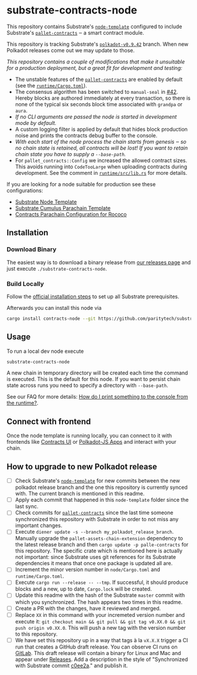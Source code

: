 # substrate-contracts-node

This repository contains Substrate's [`node-template`](https://github.com/paritytech/substrate/tree/master/bin/node-template)
configured to include Substrate's [`pallet-contracts`](https://github.com/paritytech/substrate/tree/master/frame/contracts)
‒ a smart contract module.

This repository is tracking Substrate's
[`polkadot-v0.9.42`](https://github.com/paritytech/substrate/tree/polkadot-v0.9.42) branch.
When new Polkadot releases come out we may update to those.

_This repository contains a couple of modifications that make it unsuitable
for a production deployment, but a great fit for development and testing:_

* The unstable features of the [`pallet-contracts`](https://github.com/paritytech/substrate/tree/master/frame/contracts)
  are enabled by default (see the [`runtime/Cargo.toml`](https://github.com/paritytech/substrate-contracts-node/blob/main/runtime/Cargo.toml)).
* The consensus algorithm has been switched to `manual-seal` in
  [#42](https://github.com/paritytech/substrate-contracts-node/pull/42).
  Hereby blocks are authored immediately at every transaction, so there
  is none of the typical six seconds block time associated with `grandpa` or `aura`.
* _If no CLI arguments are passed the node is started in development mode
  by default._
* A custom logging filter is applied by default that hides block production noise
  and prints the contracts debug buffer to the console.
* _With each start of the node process the chain starts from genesis ‒ so no
  chain state is retained, all contracts will be lost! If you want to retain
  chain state you have to supply a `--base-path`._
* For `pallet_contracts::Config` we increased the allowed contract sizes. This
  avoids running into `CodeTooLarge` when uploading contracts during development.
  See the comment in [`runtime/src/lib.rs`](https://github.com/paritytech/substrate-contracts-node/blob/main/runtime/src/lib.rs)
  for more details.

If you are looking for a node suitable for production see these configurations:

* [Substrate Node Template](https://github.com/paritytech/substrate/tree/master/bin/node-template)
* [Substrate Cumulus Parachain Template](https://github.com/paritytech/cumulus/tree/master/parachain-template)
* [Contracts Parachain Configuration for Rococo](https://github.com/paritytech/cumulus/tree/master/parachains/runtimes/contracts/contracts-rococo)

## Installation

### Download Binary

The easiest way is to download a binary release from [our releases page](https://github.com/paritytech/substrate-contracts-node/releases)
and just execute `./substrate-contracts-node`.

### Build Locally

Follow the [official installation steps](https://docs.substrate.io/v3/getting-started/installation/)
to set up all Substrate prerequisites.

Afterwards you can install this node via

```bash
cargo install contracts-node --git https://github.com/paritytech/substrate-contracts-node.git
```

## Usage

To run a local dev node execute

```bash
substrate-contracts-node
```

A new chain in temporary directory will be created each time the command is executed. This is the
default for this node. If you want to persist chain state across runs you need to
specify a directory with `--base-path`.

See our FAQ for more details:
[How do I print something to the console from the runtime?](https://paritytech.github.io/ink-docs/faq/#how-do-i-print-something-to-the-console-from-the-runtime).

## Connect with frontend

Once the node template is running locally, you can connect to it with frontends like [Contracts UI](https://contracts-ui.substrate.io/#/?rpc=ws://127.0.0.1:9944) or [Polkadot-JS Apps](https://polkadot.js.org/apps/#/explorer?rpc=ws://localhost:9944) and interact with your chain.

## How to upgrade to new Polkadot release

- [ ] Check Substrate's [`node-template`](https://github.com/paritytech/substrate/commits/master/bin/node-template)
      for new commits between the new polkadot release branch and the one this repository is currently synced with.
      The current branch is mentioned in this readme.
- [ ] Apply each commit that happened in this `node-template` folder since the last sync.
- [ ] Check commits for [`pallet-contracts`](https://github.com/paritytech/substrate/tree/master/frame/contracts)
      since the last time someone synchronized this repository with Substrate
      in order to not miss any important changes.
- [ ] Execute `diener update -s --branch my_polkadot_release_branch`. Manually upgrade the
      `pallet-assets-chain-extension` dependency to the latest release branch and then
      `cargo update -p palle-contracts` for this repository. The specific crate which is mentioned
      here is actually not important: since Substrate uses git references for its Substrate
      dependencies it means that once one package is updated all are.
- [ ] Increment the minor version number in `node/Cargo.toml` and `runtime/Cargo.toml`.
- [ ] Execute `cargo run --release -- --tmp`. If successful, it should produce blocks
      and a new, up to date, `Cargo.lock` will be created.
- [ ] Update this readme with the hash of the Substrate `master` commit
      with which you synchronized. The hash appears two times in this
			readme.
- [ ] Create a PR with the changes, have it reviewed and merged.
- [ ] Replace `XX` in this command with your incremeted version number and execute it:
      `git checkout main && git pull && git tag v0.XX.0 && git push origin v0.XX.0`.
			This will push a new tag with the version number to this repository.
- [ ] We have set this repository up in a way that tags à la `vX.X.X` trigger
      a CI run that creates a GitHub draft release. You can observe CI runs on
      [GitLab](https://gitlab.parity.io/parity/mirrors/substrate-contracts-node/-/pipelines).
      This draft release will contain a binary for Linux and Mac and appear
      under [Releases](https://github.com/paritytech/substrate-contracts-node/releases).
      Add a description in the style of "Synchronized with Substrate commit
      [c0ee2a](https://github.com/paritytech/substrate/tree/c0ee2adaa54b22ee0df5d1592cd0430961afd95c)."
      and publish it.
